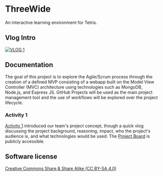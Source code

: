 # ThreeWide
An interactive learning environment for Tetris.

## Vlog Intro
[![VLOG 1](https://user-images.githubusercontent.com/36246244/193962589-14f2e920-f1e2-4168-8a62-d56b6bb708da.png)](https://youtu.be/5LqXDVvpI1g)

## Documentation

The goal of this project is to explore the Agile/Scrum process through the creation of a defined MVP consisting of a webapp built on the Model View Controller (MVC) architecture using technologies such as MongoDB, Node.js, and Express JS. GitHub Projects will be used as the main project management tool and the use of workflows will be explored over the project lifecycle.

### Activity 1

[Activity 1](Activity%201/) introduced our team's project concept, though a quick vlog discussing the project background, reasoning, impact, who the project's audience is, and what technologies would be used. The [Project Board](https://github.com/orgs/teamcrusher/projects/1) is publicly accessible. 

## Software license
[Creative Commons Share & Share Alike (CC BY-SA 4.0)](https://creativecommons.org/licenses/by-sa/4.0/)